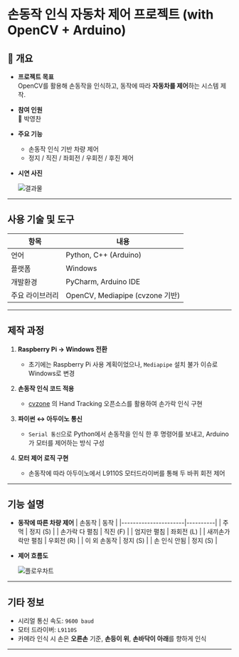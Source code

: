# 손동작 인식 자동차 제어 프로젝트 (with OpenCV + Arduino)

## 📌 개요

- **프로젝트 목표**  
  OpenCV를 활용해 손동작을 인식하고, 동작에 따라 **자동차를 제어**하는 시스템 제작.

- **참여 인원**  
  👤 박영찬

- **주요 기능**
  - 손동작 인식 기반 차량 제어
  - 정지 / 직진 / 좌회전 / 우회전 / 후진 제어

- **시연 사진**

  ![결과물](https://github.com/user-attachments/assets/03240cf1-38a9-455e-a60e-0b090416ca96)


---

## 사용 기술 및 도구

| 항목       | 내용                       |
|------------|----------------------------|
| 언어       | Python, C++ (Arduino)      |
| 플랫폼     | Windows                    |
| 개발환경   | PyCharm, Arduino IDE       |
| 주요 라이브러리 | OpenCV, Mediapipe (cvzone 기반) |

---

## 제작 과정

1. **Raspberry Pi → Windows 전환**
   - 초기에는 Raspberry Pi 사용 계획이었으나, `Mediapipe` 설치 불가 이슈로 Windows로 변경

2. **손동작 인식 코드 적용**
   - [cvzone](https://www.computervision.zone/) 의 Hand Tracking 오픈소스를 활용하여 손가락 인식 구현

3. **파이썬 ↔ 아두이노 통신**
   - `Serial 통신`으로 Python에서 손동작을 인식 한 후 명령어를 보내고, Arduino가 모터를 제어하는 방식 구성

4. **모터 제어 로직 구현**
   - 손동작에 따라 아두이노에서 L9110S 모터드라이버를 통해 두 바퀴 회전 제어

---

## 기능 설명

- **동작에 따른 차량 제어**
  | 손동작              | 동작     |
  |----------------------|----------|
  | 주먹                  | 정지 (S) |
  | 손가락 다 펼침        | 직진 (F) |
  | 엄지만 펼침          | 좌회전 (L) |
  | 새끼손가락만 펼침     | 우회전 (R) |
  | 이 외 손동작         | 정지 (S) |
  | 손 인식 안됨         | 정지 (S) |

- **제어 흐름도**

  ![플로우차트](https://github.com/user-attachments/assets/d4633cde-a220-4bf4-8c91-dce1a07c4b42)

---

## 기타 정보

- 시리얼 통신 속도: `9600 baud`
- 모터 드라이버: `L9110S`
- 카메라 인식 시 손은 **오른손** 기준, **손등이 위**, **손바닥이 아래**를 향하게 인식

---
